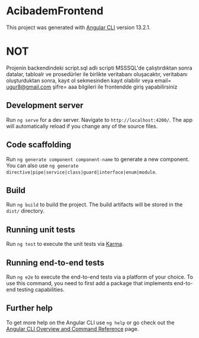 # AcibademFrontend

This project was generated with [Angular CLI](https://github.com/angular/angular-cli) version 13.2.1.

# NOT
Projenin backendindeki script.sql adlı scripti MSSSQL'de çalıştırdıktan sonra datalar, tabloalr ve prosedürler ile birlikte veritabanı oluşacaktır, veritabanı oluşturduktan sonra, kayıt ol sekmesinden kayıt olabilir veya 
email= ugur8@gmail.com 
şifre= aaa
bilgileri ile frontendde giriş yapabilirsiniz
## Development server

Run `ng serve` for a dev server. Navigate to `http://localhost:4200/`. The app will automatically reload if you change any of the source files.

## Code scaffolding

Run `ng generate component component-name` to generate a new component. You can also use `ng generate directive|pipe|service|class|guard|interface|enum|module`.

## Build

Run `ng build` to build the project. The build artifacts will be stored in the `dist/` directory.

## Running unit tests

Run `ng test` to execute the unit tests via [Karma](https://karma-runner.github.io).

## Running end-to-end tests

Run `ng e2e` to execute the end-to-end tests via a platform of your choice. To use this command, you need to first add a package that implements end-to-end testing capabilities.

## Further help

To get more help on the Angular CLI use `ng help` or go check out the [Angular CLI Overview and Command Reference](https://angular.io/cli) page.
